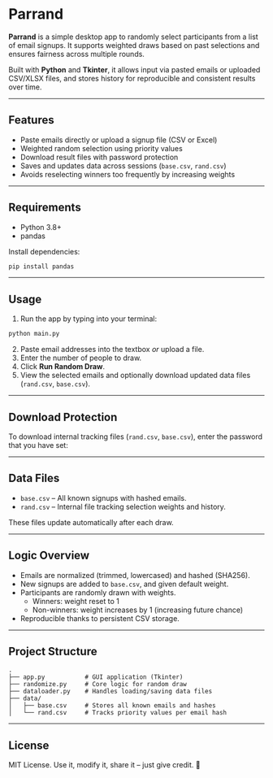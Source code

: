 # Parrand

**Parrand** is a simple desktop app to randomly select participants from a list of email signups. It supports weighted draws based on past selections and ensures fairness across multiple rounds.

Built with **Python** and **Tkinter**, it allows input via pasted emails or uploaded CSV/XLSX files, and stores history for reproducible and consistent results over time.

---

## Features

- Paste emails directly or upload a signup file (CSV or Excel)
- Weighted random selection using priority values
- Download result files with password protection
- Saves and updates data across sessions (`base.csv`, `rand.csv`)
- Avoids reselecting winners too frequently by increasing weights

---

## Requirements

- Python 3.8+
- pandas

Install dependencies:

```bash
pip install pandas
```

---

## Usage

1. Run the app by typing into your terminal:

```bash
python main.py
```

2. Paste email addresses into the textbox _or_ upload a file.
3. Enter the number of people to draw.
4. Click **Run Random Draw**.
5. View the selected emails and optionally download updated data files (`rand.csv`, `base.csv`).

---

## Download Protection

To download internal tracking files (`rand.csv`, `base.csv`), enter the password that you have set:


---

## Data Files

- `base.csv` – All known signups with hashed emails.
- `rand.csv` – Internal file tracking selection weights and history.

These files update automatically after each draw.

---

## Logic Overview

- Emails are normalized (trimmed, lowercased) and hashed (SHA256).
- New signups are added to `base.csv`, and given default weight.
- Participants are randomly drawn with weights.
  - Winners: weight reset to 1
  - Non-winners: weight increases by 1 (increasing future chance)
- Reproducible thanks to persistent CSV storage.

---

## Project Structure

```
.
├── app.py           # GUI application (Tkinter)
├── randomize.py     # Core logic for random draw
├── dataloader.py    # Handles loading/saving data files
├── data/
│   ├── base.csv     # Stores all known emails and hashes
│   └── rand.csv     # Tracks priority values per email hash
```

---

## License

MIT License. Use it, modify it, share it – just give credit. 💙
